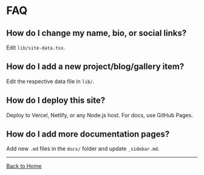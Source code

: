 # FAQ

## How do I change my name, bio, or social links?
Edit `lib/site-data.tsx`.

## How do I add a new project/blog/gallery item?
Edit the respective data file in `lib/`.

## How do I deploy this site?
Deploy to Vercel, Netlify, or any Node.js host. For docs, use GitHub Pages.

## How do I add more documentation pages?
Add new `.md` files in the `docs/` folder and update `_sidebar.md`.

---

[Back to Home](README.md) 